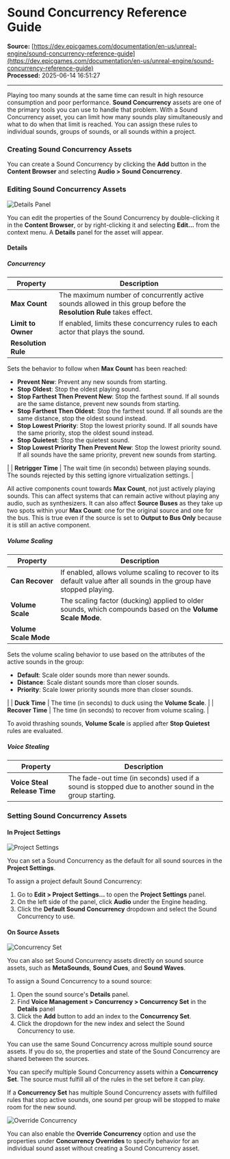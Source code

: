 # Sound Concurrency Reference Guide

**Source:** [https://dev.epicgames.com/documentation/en-us/unreal-engine/sound-concurrency-reference-guide](https://dev.epicgames.com/documentation/en-us/unreal-engine/sound-concurrency-reference-guide)  
**Processed:** 2025-06-14 16:51:27

---

Playing too many sounds at the same time can result in high resource consumption and poor performance. **Sound Concurrency** assets are one of the primary tools you can use to handle that problem. With a Sound Concurrency asset, you can limit how many sounds play simultaneously and what to do when that limit is reached. You can assign these rules to individual sounds, groups of sounds, or all sounds within a project.

### Creating Sound Concurrency Assets

You can create a Sound Concurrency by clicking the **Add** button in the **Content Browser** and selecting **Audio > Sound Concurrency**.

### Editing Sound Concurrency Assets

![Details Panel](https://d1iv7db44yhgxn.cloudfront.net/documentation/images/9df54e47-7802-48d7-8161-7e9f93eee444/details_panel.png)

You can edit the properties of the Sound Concurrency by double-clicking it in the **Content Browser**, or by right-clicking it and selecting **Edit…** from the context menu. A **Details** panel for the asset will appear.

#### Details

##### Concurrency

| Property | Description |
| --- | --- |
| **Max Count** | The maximum number of concurrently active sounds allowed in this group before the **Resolution Rule** takes effect. |
| **Limit to Owner** | If enabled, limits these concurrency rules to each actor that plays the sound. |
| **Resolution Rule** | 
Sets the behavior to follow when **Max Count** has been reached:

-   **Prevent New**: Prevent any new sounds from starting.
-   **Stop Oldest**: Stop the oldest playing sound.
-   **Stop Farthest Then Prevent New**: Stop the farthest sound. If all sounds are the same distance, prevent new sounds from starting.
-   **Stop Farthest Then Oldest**: Stop the farthest sound. If all sounds are the same distance, stop the oldest sound instead.
-   **Stop Lowest Priority**: Stop the lowest priority sound. If all sounds have the same priority, stop the oldest sound instead.
-   **Stop Quietest**: Stop the quietest sound.
-   **Stop Lowest Priority Then Prevent New**: Stop the lowest priority sound. If all sounds have the same priority, prevent new sounds from starting.



 |
| **Retrigger Time** | The wait time (in seconds) between playing sounds. The sounds rejected by this setting ignore virtualization settings. |

All active components count towards **Max Count**, not just actively playing sounds. This can affect systems that can remain active without playing any audio, such as synthesizers. It can also affect **Source Buses** as they take up two spots within your **Max Count**: one for the original source and one for the bus. This is true even if the source is set to **Output to Bus Only** because it is still an active component.

##### Volume Scaling

| Property | Description |
| --- | --- |
| **Can Recover** | If enabled, allows volume scaling to recover to its default value after all sounds in the group have stopped playing. |
| **Volume Scale** | The scaling factor (ducking) applied to older sounds, which compounds based on the **Volume Scale Mode**. |
| **Volume Scale Mode** | 
Sets the volume scaling behavior to use based on the attributes of the active sounds in the group:

-   **Default**: Scale older sounds more than newer sounds.
-   **Distance**: Scale distant sounds more than closer sounds.
-   **Priority**: Scale lower priority sounds more than closer sounds.



 |
| **Duck Time** | The time (in seconds) to duck using the **Volume Scale**. |
| **Recover Time** | The time (in seconds) to recover from volume scaling. |

To avoid thrashing sounds, **Volume Scale** is applied after **Stop Quietest** rules are evaluated.

##### Voice Stealing

| Property | Description |
| --- | --- |
| **Voice Steal Release Time** | The fade-out time (in seconds) used if a sound is stopped due to another sound in the group starting. |

### Setting Sound Concurrency Assets

#### In Project Settings

![Project Settings](https://d1iv7db44yhgxn.cloudfront.net/documentation/images/e859cca4-2007-4593-ad0c-cc99bfdd19a1/project_settings.png)

You can set a Sound Concurrency as the default for all sound sources in the **Project Settings**.

To assign a project default Sound Concurrency:

1.  Go to **Edit > Project Settings…** to open the **Project Settings** panel.
2.  On the left side of the panel, click **Audio** under the Engine heading.
3.  Click the **Default Sound Concurrency** dropdown and select the Sound Concurrency to use.

#### On Source Assets

![Concurrency Set](https://d1iv7db44yhgxn.cloudfront.net/documentation/images/f42de647-692b-4435-9554-7b148c6041ba/concurrency_set.png)

You can also set Sound Concurrency assets directly on sound source assets, such as **MetaSounds**, **Sound Cues**, and **Sound Waves**.

To assign a Sound Concurrency to a sound source:

1.  Open the sound source's **Details** panel.
2.  Find **Voice Management > Concurrency > Concurrency Set** in the **Details** panel
3.  Click the **Add** button to add an index to the **Concurrency Set**.
4.  Click the dropdown for the new index and select the Sound Concurrency to use.

You can use the same Sound Concurrency across multiple sound source assets. If you do so, the properties and state of the Sound Concurrency are shared between the sources.

You can specify multiple Sound Concurrency assets within a **Concurrency Set**. The source must fulfill all of the rules in the set before it can play.

If a **Concurrency Set** has multiple Sound Concurrency assets with fulfilled rules that stop active sounds, one sound per group will be stopped to make room for the new sound.

![Override Concurrency](https://d1iv7db44yhgxn.cloudfront.net/documentation/images/8f91a237-dcf2-477d-9a99-53303b6529d3/override_concurrency.png)

You can also enable the **Override Concurrency** option and use the properties under **Concurrency Overrides** to specify behavior for an individual sound asset without creating a Sound Concurrency asset.